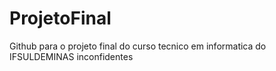 # ProjetoFinal
Github para o projeto final do curso tecnico em informatica do IFSULDEMINAS inconfidentes
